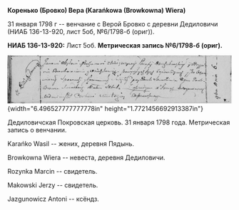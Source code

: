 **Коренько (Бровко) Вера (Karańkowa (Browkowna) Wiera)**

31 января 1798 г -- венчание с Верой Бровко с деревни Дедиловичи (НИАБ
136-13-920, лист 5об, №6/1798-б (ориг)).

**НИАБ 136-13-920:** Лист 5об. **Метрическая запись №6/1798-б (ориг).**

![](./media/b4ded50566b344500dd1ea4d542511ba590f73d9.png){width="6.496527777777778in"
height="1.7721456692913387in"}

Дедиловичская Покровская церковь. 31 января 1798 года. Метрическая
запись о венчании.

Karańko Wasil -- жених, деревня Пядынь.

Browkowna Wiera -- невеста, деревня Дедиловичи.

Rozynka Marcin -- свидетель.

Makowski Jerzy -- свидетель.

Jazgunowicz Antoni -- ксёндз.
